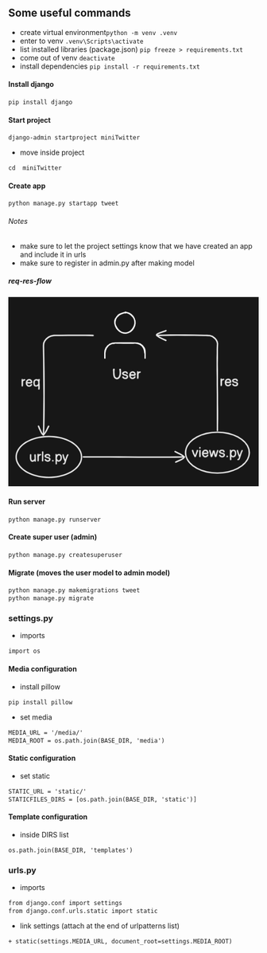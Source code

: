 ## Some useful commands
- create virtual environment```python -m venv .venv```
- enter to venv ```.venv\Scripts\activate```
- list installed libraries (package.json) ```pip freeze > requirements.txt```
- come out of venv ```deactivate```
- install dependencies ```pip install -r requirements.txt```

#### Install django
```
pip install django
```

#### Start project
```
django-admin startproject miniTwitter
```

- move inside project
```
cd  miniTwitter
```

#### Create app
```
python manage.py startapp tweet
```
###### Notes
- make sure to let the project settings know that we have created an app and include it in urls
- make sure to register in admin.py after making model

##### req-res-flow
![django-flow-pic](./django-flow.png)

#### Run server
```
python manage.py runserver
```


#### Create super user (admin)
```
python manage.py createsuperuser
```

#### Migrate (moves the user model to admin model)
```
python manage.py makemigrations tweet
python manage.py migrate
```

### settings.py

- imports
```
import os
```

#### Media configuration

- install pillow
```
pip install pillow
```

- set media
```
MEDIA_URL = '/media/'
MEDIA_ROOT = os.path.join(BASE_DIR, 'media')
```

#### Static configuration
- set static
```
STATIC_URL = 'static/'
STATICFILES_DIRS = [os.path.join(BASE_DIR, 'static')]
```

#### Template configuration
- inside DIRS list
```
os.path.join(BASE_DIR, 'templates')
```

### urls.py
- imports
```
from django.conf import settings
from django.conf.urls.static import static
```

- link settings (attach at the end of urlpatterns list)
```
+ static(settings.MEDIA_URL, document_root=settings.MEDIA_ROOT) 
```